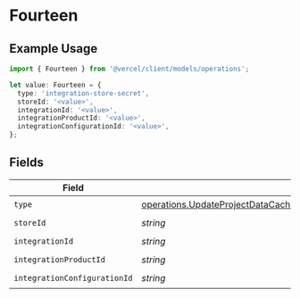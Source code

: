 # Fourteen

## Example Usage

```typescript
import { Fourteen } from '@vercel/client/models/operations';

let value: Fourteen = {
  type: 'integration-store-secret',
  storeId: '<value>',
  integrationId: '<value>',
  integrationProductId: '<value>',
  integrationConfigurationId: '<value>',
};
```

## Fields

| Field                        | Type                                                                                                                                                                                                                       | Required           | Description |
| ---------------------------- | -------------------------------------------------------------------------------------------------------------------------------------------------------------------------------------------------------------------------- | ------------------ | ----------- |
| `type`                       | [operations.UpdateProjectDataCacheContentHintProjectsResponse200ApplicationJSONResponseBodyEnv14Type](../../models/operations/updateprojectdatacachecontenthintprojectsresponse200applicationjsonresponsebodyenv14type.md) | :heavy_check_mark: | N/A         |
| `storeId`                    | _string_                                                                                                                                                                                                                   | :heavy_check_mark: | N/A         |
| `integrationId`              | _string_                                                                                                                                                                                                                   | :heavy_check_mark: | N/A         |
| `integrationProductId`       | _string_                                                                                                                                                                                                                   | :heavy_check_mark: | N/A         |
| `integrationConfigurationId` | _string_                                                                                                                                                                                                                   | :heavy_check_mark: | N/A         |
